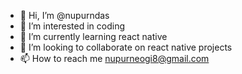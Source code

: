 - 👋 Hi, I’m @nupurndas
- 👀 I’m interested in coding
- 🌱 I’m currently learning react native
- 💞️ I’m looking to collaborate on react native projects
- 📫 How to reach me nupurneogi8@gmail.com

<!---
nupurndas/nupurndas is a ✨ special ✨ repository because its `README.md` (this file) appears on your GitHub profile.
You can click the Preview link to take a look at your changes.
--->
